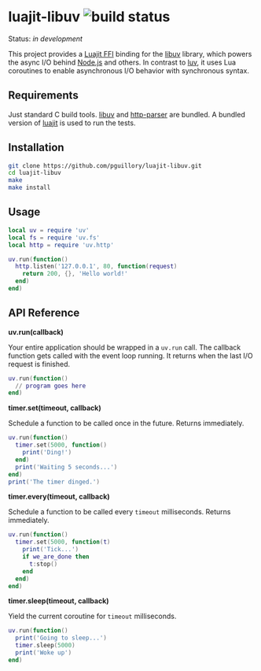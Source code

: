 luajit-libuv ![build status](https://travis-ci.org/pguillory/luajit-libuv.svg)
============

Status: *in development*

This project provides a [Luajit FFI] binding for the [libuv] library, which
powers the async I/O behind [Node.js] and others. In contrast to [luv], it
uses Lua coroutines to enable asynchronous I/O behavior with synchronous
syntax.

Requirements
------------

Just standard C build tools. [libuv] and [http-parser] are bundled. A bundled
version of [luajit] is used to run the tests.

Installation
------------

```bash
git clone https://github.com/pguillory/luajit-libuv.git
cd luajit-libuv
make
make install
```

Usage
-----

```lua
local uv = require 'uv'
local fs = require 'uv.fs'
local http = require 'uv.http'

uv.run(function()
  http.listen('127.0.0.1', 80, function(request)
    return 200, {}, 'Hello world!'
  end)
end)
```

API Reference
-------------

**uv.run(callback)**

Your entire application should be wrapped in a `uv.run` call. The callback function gets called with the event loop running. It returns when the last I/O request is finished.

```lua
uv.run(function()
  // program goes here
end)
```

**timer.set(timeout, callback)**

Schedule a function to be called once in the future. Returns immediately.

```lua
uv.run(function()
  timer.set(5000, function()
    print('Ding!')
  end)
  print('Waiting 5 seconds...')
end)
print('The timer dinged.')
```

**timer.every(timeout, callback)**

Schedule a function to be called every `timeout` milliseconds. Returns immediately.

```lua
uv.run(function()
  timer.set(5000, function(t)
    print('Tick...')
    if we_are_done then
      t:stop()
    end
  end)
end)
```

**timer.sleep(timeout, callback)**

Yield the current coroutine for `timeout` milliseconds.

```lua
uv.run(function()
  print('Going to sleep...')
  timer.sleep(5000)
  print('Woke up')
end)
```

[Luajit FFI]: http://luajit.org/ext_ffi.html
[libuv]: https://github.com/joyent/libuv
[Node.js]: http://nodejs.org/
[luv]: https://github.com/creationix/luv
[http-parser]: https://github.com/joyent/http-parser
[luajit]: http://luajit.org/
